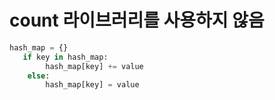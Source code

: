# count 라이브러리를 사용하지 않음

```python
hash_map = {}
   if key in hash_map:
        hash_map[key] += value
    else:
        hash_map[key] = value
```
